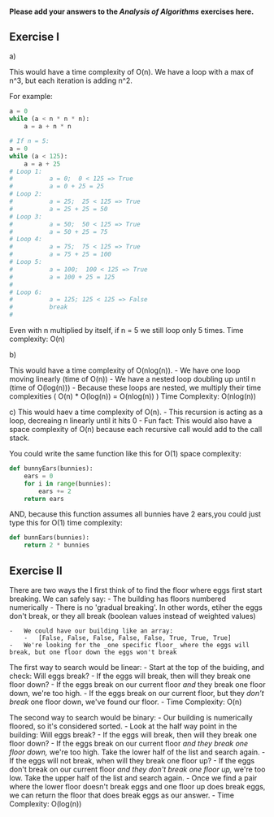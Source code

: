 #### Please add your answers to the ***Analysis of  Algorithms*** exercises here.

## Exercise I

a)

This would have a time complexity of O(n).
We have a loop with a max of n^3, but each iteration is adding n^2.

For example:
```py
a = 0
while (a < n * n * n):
    a = a + n * n

# If n = 5:
a = 0
while (a < 125):
    a = a + 25
# Loop 1:  
#          a = 0;  0 < 125 => True
#          a = 0 + 25 = 25
# Loop 2:
#          a = 25;  25 < 125 => True
#          a = 25 + 25 = 50
# Loop 3:
#          a = 50;  50 < 125 => True
#          a = 50 + 25 = 75
# Loop 4:
#          a = 75;  75 < 125 => True
#          a = 75 + 25 = 100
# Loop 5:
#          a = 100;  100 < 125 => True
#          a = 100 + 25 = 125
# 
# Loop 6:
#          a = 125; 125 < 125 => False
#          break
# 
```
Even with n multiplied by itself, if n = 5 we still loop only 5 times. Time complexity: O(n)


b) 

This would have a time complexity of O(nlog(n)).
    -   We have one loop moving linearly (time of O(n))
    -   We have a nested loop doubling up until n (time of O(log(n)))
    - Because these loops are nested, we multiply their time complexities ( O(n) * O(log(n)) = O(nlog(n)) )
Time Complexity: O(nlog(n))

c)
This would haev a time complexity of O(n).
    -   This recursion is acting as a loop, decreaing n linearly until it hits 0
    -   Fun fact: This would also have a space complexity of O(n) because each recursive call would add to the call stack.

You could write the same function like this for O(1) space complexity:
```python
def bunnyEars(bunnies):
    ears = 0
    for i in range(bunnies):
        ears += 2
    return ears
```

AND, because this function assumes all bunnies have 2 ears,you could just type this for O(1) time complexity:
```python
def bunnEars(bunnies):
    return 2 * bunnies
```

## Exercise II

There are two ways the I first think of to find the floor where eggs first start breaking. We can safely say:
    -   The building has floors numbered numerically
    -   There is no 'gradual breaking'. In other words, etiher the eggs don't break, or they all break (boolean values instead of weighted values)
    
    -   We could have our building like an array:
        -   [False, False, False, False, False, True, True, True]
    -   We're looking for the _one specific floor_ where the eggs will break, but one floor down the eggs won't break

The first way to search would be linear:
    -   Start at the top of the buiding, and check: Will eggs break? 
    -   If the eggs will break, then will they break one floor down?
    -   If the eggs break on our current floor _and_ they break one floor down, we're too high.
    -   If the eggs break on our current floor, but they _don't break_ one floor down, we've found our floor.
    - Time Complexity: O(n)

The second way to search would be binary:
    -   Our building is numerically floored, so it's considered sorted.
    -   Look at the half way point in the building: Will eggs break?
    -   If the eggs will break, then will they break one floor down?
        -   If the eggs break on our current floor _and they break one floor down,_ we're too high. Take the lower half of the list and search again.
    -   If the eggs will not break, when will they break one floor up?
        -   If the eggs don't break on our current floor _and they don't break one floor up,_ we're too low. Take the upper half of the list and search again.
    -   Once we find a pair where the lower floor doesn't break eggs and one floor up does break eggs, we can return the floor that does break eggs as our answer.
    - Time Complexity: O(log(n))